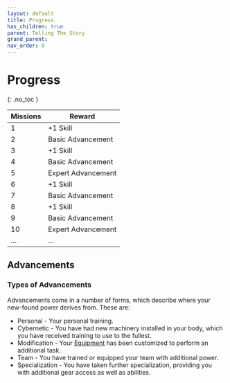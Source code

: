 ```yaml
---
layout: default
title: Progress
has_children: true
parent: Telling The Story
grand_parent: 
nav_order: 0
---
```

# Progress
{: .no_toc }

| Missions | Reward             |
| -------- | ------------------ |
| 1        | +1 Skill           |
| 2        | Basic Advancement  |
| 3        | +1 Skill           |
| 4        | Basic Advancement  |
| 5        | Expert Advancement |
| 6        | +1 Skill           |
| 7        | Basic Advancement  |
| 8        | +1 Skill           |
| 9        | Basic Advancement  |
| 10       | Expert Advancement |
| …      | …                   |

## Advancements

### Types of Advancements
Advancements come in a number of forms, which describe where your new-found power derives from. These are:
* Personal - Your personal training.
* Cybernetic - You have had new machinery installed in your body, which you have received training to use to the fullest.
* Modification - Your [Equipment](Core/Equipment) has been customized to perform an additional task.
* Team - You have trained or equipped your team with additional power.
* Specialization - You have taken further specialization, providing you with additional gear access as well as abilities.
